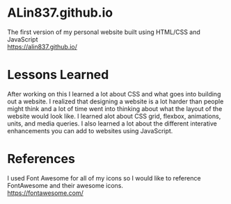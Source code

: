 # ALin837.github.io
The first version of my personal website built using HTML/CSS and JavaScript \
https://alin837.github.io/

# Lessons Learned
After working on this I learned a lot about CSS and what goes into building out a website. I realized that designing a website is a lot harder than people might think and a lot of time went into thinking about what the layout of the website would look like.  I learned alot about CSS grid, flexbox, animations, units, and media queries.  I also learned a lot about the different interative enhancements you can add to websites using JavaScript. 

# References
I used Font Awesome for all of my icons so I would like to reference FontAwesome and their awesome icons.\
https://fontawesome.com/

